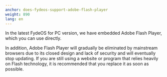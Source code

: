 ```yaml
---
anchor: does-fydeos-support-adobe-flash-player
weight: 890
lang: en
---
```

In the latest FydeOS for PC version, we have embedded Adobe Flash Player, which you can use directly.

In addition, Adobe Flash Player will gradually be eliminated by mainstream browsers due to its closed design and lack of security and will eventually stop updating. If you are still using a website or program that relies heavily on Flash technology, it is recommended that you replace it as soon as possible.
